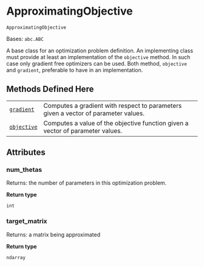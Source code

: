 # ApproximatingObjective

`ApproximatingObjective`

Bases: `abc.ABC`

A base class for an optimization problem definition. An implementing class must provide at least an implementation of the `objective` method. In such case only gradient free optimizers can be used. Both method, `objective` and `gradient`, preferable to have in an implementation.

## Methods Defined Here

|                                                                                                                                                                                                                     |                                                                                    |
| ------------------------------------------------------------------------------------------------------------------------------------------------------------------------------------------------------------------- | ---------------------------------------------------------------------------------- |
| [`gradient`](qiskit.transpiler.synthesis.aqc.ApproximatingObjective.gradient#qiskit.transpiler.synthesis.aqc.ApproximatingObjective.gradient "qiskit.transpiler.synthesis.aqc.ApproximatingObjective.gradient")     | Computes a gradient with respect to parameters given a vector of parameter values. |
| [`objective`](qiskit.transpiler.synthesis.aqc.ApproximatingObjective.objective#qiskit.transpiler.synthesis.aqc.ApproximatingObjective.objective "qiskit.transpiler.synthesis.aqc.ApproximatingObjective.objective") | Computes a value of the objective function given a vector of parameter values.     |

## Attributes

### num\_thetas

Returns: the number of parameters in this optimization problem.

**Return type**

`int`

### target\_matrix

Returns: a matrix being approximated

**Return type**

`ndarray`
